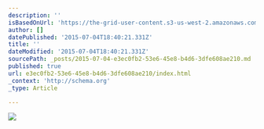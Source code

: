 ```yaml
---
description: ''
isBasedOnUrl: 'https://the-grid-user-content.s3-us-west-2.amazonaws.com/8809520e-9a61-4683-bc83-4c0222e73197.jpg'
author: []
datePublished: '2015-07-04T18:40:21.331Z'
title: ''
dateModified: '2015-07-04T18:40:21.331Z'
sourcePath: _posts/2015-07-04-e3ec0fb2-53e6-45e8-b4d6-3dfe608ae210.md
published: true
url: e3ec0fb2-53e6-45e8-b4d6-3dfe608ae210/index.html
_context: 'http://schema.org'
_type: Article

---
```

![](https://the-grid-user-content.s3-us-west-2.amazonaws.com/8809520e-9a61-4683-bc83-4c0222e73197.jpg)